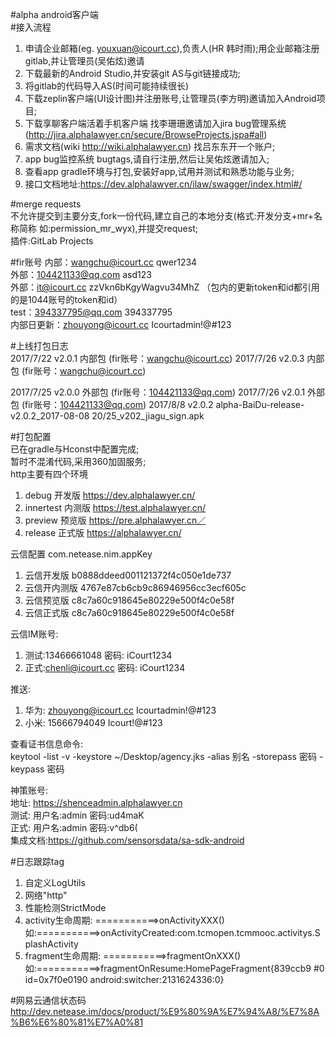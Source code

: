 #alpha android客户端  
#接入流程  
 1. 申请企业邮箱(eg. youxuan@icourt.cc),负责人(HR 韩时雨);用企业邮箱注册gitlab,并让管理员(吴佑炫)邀请  
 2. 下载最新的Android Studio,并安装git AS与git链接成功;  
 3. 将gitlab的代码导入AS(时间可能持续很长)
 4. 下载zeplin客户端(UI设计图)并注册账号,让管理员(李方明)邀请加入Android项目;
 5. 下载享聊客户端活着手机客户端 找李珊珊邀请加入jira bug管理系统 (http://jira.alphalawyer.cn/secure/BrowseProjects.jspa#all)  
 6. 需求文档(wiki http://wiki.alphalawyer.cn) 找吕东东开一个账户;  
 7. app bug监控系统 bugtags,请自行注册,然后让吴佑炫邀请加入;  
 8. 查看app gradle环境与打包,安装好app,试用并测试和熟悉功能与业务;
 9. 接口文档地址:https://dev.alphalawyer.cn/ilaw/swagger/index.html#/ 
 
#merge requests  
   不允许提交到主要分支,fork一份代码,建立自己的本地分支(格式:开发分支+mr+名称简称 如:permission_mr_wyx),并提交request;  
   插件:GitLab Projects
 
#fir账号
 内部：wangchu@icourt.cc   qwer1234  
 外部：104421133@qq.com    asd123  
 外部：it@icourt.cc        zzVkn6bKgyWagvu34MhZ （包内的更新token和id都引用的是1044账号的token和id）  
 test：394337795@qq.com    394337795  
 内部日更新：zhouyong@icourt.cc     Icourtadmin!@#123  


#上线打包日志  
 2017/7/22 v2.0.1 内部包 (fir账号：wangchu@icourt.cc)
 2017/7/26 v2.0.3 内部包 (fir账号：wangchu@icourt.cc)

 2017/7/25 v2.0.0 外部包 (fir账号：104421133@qq.com)
 2017/7/26 v2.0.1 外部包 (fir账号：104421133@qq.com)
 2017/8/8  v2.0.2 alpha-BaiDu-release-v2.0.2_2017-08-08 20/25_v202_jiagu_sign.apk

#打包配置  
 已在gradle与Hconst中配置完成;  
 暂时不混淆代码,采用360加固服务;  
 http主要有四个环境  
 1. debug     开发版   https://dev.alphalawyer.cn/  
 2. innertest 内测版   https://test.alphalawyer.cn/  
 3. preview   预览版   https://pre.alphalawyer.cn／  
 4. release   正式版   https://alphalawyer.cn/  
 
 云信配置 com.netease.nim.appKey
 1. 云信开发版 b0888ddeed001121372f4c050e1de737
 2. 云信开内测版 4767e87cb6cb9c86946956cc3ecf605c
 3. 云信预览版 c8c7a60c918645e80229e500f4c0e58f
 4. 云信正式版 c8c7a60c918645e80229e500f4c0e58f

 云信IM账号:  
 1. 测试:13466661048      密码: iCourt1234  
 2. 正式:chenli@icourt.cc 密码: iCourt1234   
   
 推送:  
 1. 华为: zhouyong@icourt.cc  Icourtadmin!@#123  
 2. 小米: 15666794049         Icourt!@#123

 查看证书信息命令:  
     keytool -list -v -keystore ~/Desktop/agency.jks -alias 别名 -storepass 密码 -keypass 密码  
      
 神策账号:  
  地址: https://shenceadmin.alphalawyer.cn  
  测试: 用户名:admin 密码:ud4maK  
  正式: 用户名:admin 密码:v^db6(  
  集成文档:https://github.com/sensorsdata/sa-sdk-android  
   
#日志跟踪tag
1. 自定义LogUtils
2. 网络"http"
3. 性能检测StrictMode
4. activity生命周期:  ===========>onActivityXXX() 如:===========>onActivityCreated:com.tcmopen.tcmmooc.activitys.SplashActivity
5. fragment生命周期:  ===========>fragmentOnXXX() 如:===========>fragmentOnResume:HomePageFragment{839ccb9 #0 id=0x7f0e0190 android:switcher:2131624336:0}  


#网易云通信状态码
  http://dev.netease.im/docs/product/%E9%80%9A%E7%94%A8/%E7%8A%B6%E6%80%81%E7%A0%81  
